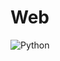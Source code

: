 # Web

![Python](https://github.com/CS-UTEC/proyecto-web-elnombresiempreeslomasdificil/workflows/Python/badge.svg)
